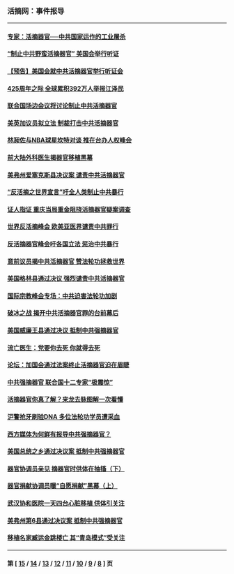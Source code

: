 ### 活摘网：事件报导
---
#### [专家：活摘器官──中共国家运作的工业屠杀](../../pages/nf5877/n13761178.md?06240430) 
#### [“制止中共野蛮活摘器官” 美国会举行听证](../../pages/nf5877/n13735831.md?06240430) 
#### [【预告】美国会就中共活摘器官举行听证会](../../pages/nf5877/n13732843.md?06240430) 
#### [425周年之际 全球累积392万人举报江泽民](../../pages/nf5877/n13719232.md?06240430) 
#### [联合国场边会议将讨论制止中共活摘器官](../../pages/nf5877/n13656361.md?06240430) 
#### [美英加议员拟立法 制裁打击中共活摘器官](../../pages/nf5877/n13430251.md?06240430) 
#### [林昶佐与NBA球星坎特对谈 推在台办人权峰会](../../pages/nf5877/n13414467.md?06240430) 
#### [前大陆外科医生揭器官移植黑幕](../../pages/nf5877/n13401416.md?06240430) 
#### [美弗州爱塞克斯县决议案 谴责中共活摘器官](../../pages/nf5877/n13320919.md?06240430) 
#### [“反活摘之世界宣言”吁全人类制止中共暴行](../../pages/nf5877/n13259730.md?06240430) 
#### [证人指证 重庆当局重金阻挠活摘器官疑案调查](../../pages/nf5877/n13259127.md?06240430) 
#### [世界反活摘峰会 欧美亚医界谴责中共罪行](../../pages/nf5877/n13253550.md?06240430) 
#### [反活摘器官峰会吁各国立法 惩治中共暴行](../../pages/nf5877/n13245052.md?06240430) 
#### [意前议员揭中共活摘器官 赞法轮功拯救世界](../../pages/nf5877/n13203445.md?06240430) 
#### [美国格林县通过决议 强烈谴责中共活摘器官](../../pages/nf5877/n13119367.md?06240430) 
#### [国际宗教峰会专场：中共迫害法轮功加剧](../../pages/nf5877/n13088279.md?06240430) 
#### [破冰之战 揭开中共活摘器官罪的台前幕后](../../pages/nf5877/n13082457.md?06240430) 
#### [美国威廉王县通过决议 抵制中共强摘器官](../../pages/nf5877/n13056521.md?06240430) 
#### [流亡医生：党要你去死 你就得去死](../../pages/nf5877/n13052835.md?06240430) 
#### [论坛：加国会通过法案终止活摘器官迫在眉睫](../../pages/nf5877/n13029839.md?06240430) 
#### [中共强摘器官 联合国十二专家“极震惊”](../../pages/nf5877/n13024313.md?06240430) 
#### [活摘器官你真了解？来龙去脉图解一次看懂](../../pages/nf5877/n13013820.md?06240430) 
#### [沪警抢牙刷验DNA 多位法轮功学员遭采血](../../pages/nf5877/n12969218.md?06240430) 
#### [西方媒体为何鲜有报导中共强摘器官？](../../pages/nf5877/n12932034.md?06240430) 
#### [美国总统之乡通过决议案 抵制中共强摘器官](../../pages/nf5877/n12908242.md?06240430) 
#### [器官协调员亲见 摘器官时供体在抽搐（下）](../../pages/nf5877/n12898622.md?06240430) 
#### [器官捐献协调员曝“自愿捐献”黑幕（上）](../../pages/nf5877/n12878830.md?06240430) 
#### [武汉协和医院一天四台心脏移植 供体引关注](../../pages/nf5877/n12863175.md?06240430) 
#### [美弗州第6县通过决议案 抵制中共强摘器官](../../pages/nf5877/n12805218.md?06240430) 
#### [移植名家臧运金跳楼亡 其“青岛模式”受关注](../../pages/nf5877/n12803746.md?06240430) 

---
#### 第 [ [15](./15.md?06240430) / [14](./14.md?06240430) / [13](./13.md?06240430) / [12](./12.md?06240430) / [11](./11.md?06240430) / [10](./10.md?06240430) / [9](./9.md?06240430) / [8](./8.md?06240430) ] 页

